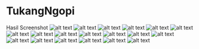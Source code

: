 # TukangNgopi
Hasil Screenshot
![alt text](https://github.com/baktiarp/TukangNgopi/blob/master/Jobsheet1/Screenshot%20(108).png)
![alt text](https://github.com/baktiarp/TukangNgopi/blob/master/Jobsheet1/Screenshot%20(109).png)
![alt text](https://github.com/baktiarp/TukangNgopi/blob/master/Jobsheet1/Screenshot%20(110).png)
![alt text](https://github.com/baktiarp/TukangNgopi/blob/master/Jobsheet1/Screenshot%20(111).png)
![alt text](https://github.com/baktiarp/TukangNgopi/blob/master/Jobsheet1/Screenshot%20(112).png)
![alt text](https://github.com/baktiarp/TukangNgopi/blob/master/Jobsheet1/Screenshot%20(113).png)
![alt text](https://github.com/baktiarp/TukangNgopi/blob/master/Jobsheet1/Screenshot%20(114).png)
![alt text](https://github.com/baktiarp/TukangNgopi/blob/master/Jobsheet1/Screenshot%20(115).png)
![alt text](https://github.com/baktiarp/TukangNgopi/blob/master/Jobsheet1/Screenshot%20(116).png)
![alt text](https://github.com/baktiarp/TukangNgopi/blob/master/Jobsheet1/Screenshot%20(117).png)
![alt text](https://github.com/baktiarp/TukangNgopi/blob/master/Jobsheet1/Screenshot%20(118).png)
![alt text](https://github.com/baktiarp/TukangNgopi/blob/master/Jobsheet1/Screenshot%20(119).png)
![alt text](https://github.com/baktiarp/TukangNgopi/blob/master/Jobsheet1/Screenshot%20(120).png)
![alt text](https://github.com/baktiarp/TukangNgopi/blob/master/Jobsheet1/Screenshot%20(121).png)
![alt text](https://github.com/baktiarp/TukangNgopi/blob/master/Jobsheet1/Screenshot%20(122).png)
![alt text](https://github.com/baktiarp/TukangNgopi/blob/master/Jobsheet1/Screenshot%20(127).png)
![alt text](https://github.com/baktiarp/TukangNgopi/blob/master/Jobsheet1/Screenshot%20(128).png)
![alt text](https://github.com/baktiarp/TukangNgopi/blob/master/Jobsheet1/Screenshot%20(129).png)
![alt text](https://github.com/baktiarp/TukangNgopi/blob/master/Jobsheet1/Screenshot%20(130).png)
